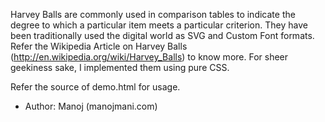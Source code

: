 Harvey Balls are commonly used in comparison tables to indicate the degree to which a particular item meets a particular criterion. They have been traditionally used the digital world as SVG and Custom Font formats. Refer the Wikipedia Article on Harvey Balls (http://en.wikipedia.org/wiki/Harvey_Balls) to know more. For sheer geekiness sake, I implemented them using pure CSS.

Refer the source of demo.html for usage.

- Author: Manoj (manojmani.com)